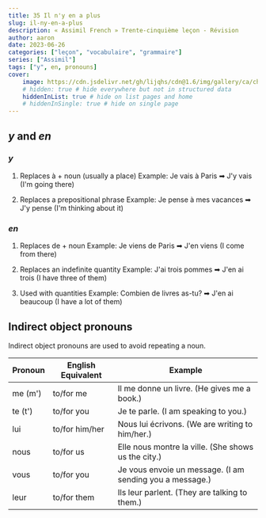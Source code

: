 ```yaml
---
title: 35 Il n'y en a plus
slug: il-ny-en-a-plus
description: « Assimil French » Trente-cinquième leçon - Révision
author: aaron
date: 2023-06-26
categories: ["leçon", "vocabulaire", "grammaire"]
series: ["Assimil"]
tags: ["y", en, pronouns]
cover: 
    image: https://cdn.jsdelivr.net/gh/lijqhs/cdn@1.6/img/gallery/ca/chris-czermak-0b9eOKZU_dE-unsplash.jpg
    # hidden: true # hide everywhere but not in structured data
    hiddenInList: true # hide on list pages and home
    # hiddenInSingle: true # hide on single page
---
```


## *y* and *en*

### *y*

1. Replaces à + noun (usually a place)
   Example: Je vais à Paris ➡ J'y vais (I'm going there)

2. Replaces a prepositional phrase
   Example: Je pense à mes vacances ➡ J'y pense (I'm thinking about it)

### *en*

1. Replaces de + noun
   Example: Je viens de Paris ➡ J'en viens (I come from there)

2. Replaces an indefinite quantity
   Example: J'ai trois pommes ➡ J'en ai trois (I have three of them)

3. Used with quantities
   Example: Combien de livres as-tu? ➡ J'en ai beaucoup (I have a lot of them)

## Indirect object pronouns

Indirect object pronouns are used to avoid repeating a noun.

| Pronoun | English Equivalent | Example                          |
|---------|--------------------|----------------------------------|
| me (m') | to/for me          | Il me donne un livre. (He gives me a book.) |
| te (t') | to/for you         | Je te parle. (I am speaking to you.) |
| lui     | to/for him/her     | Nous lui écrivons. (We are writing to him/her.) |
| nous    | to/for us          | Elle nous montre la ville. (She shows us the city.) |
| vous    | to/for you         | Je vous envoie un message. (I am sending you a message.) |
| leur    | to/for them        | Ils leur parlent. (They are talking to them.) |
